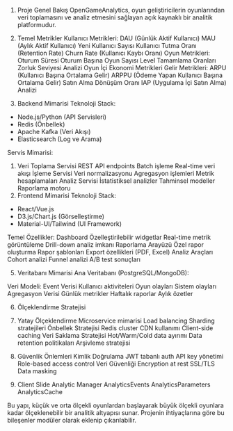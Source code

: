 1. Proje Genel Bakış
OpenGameAnalytics, oyun geliştiricilerin oyunlarından veri toplamasını ve analiz etmesini sağlayan açık kaynaklı bir analitik platformudur.

2. Temel Metrikler
Kullanıcı Metrikleri:
DAU (Günlük Aktif Kullanıcı)
MAU (Aylık Aktif Kullanıcı)
Yeni Kullanıcı Sayısı
Kullanıcı Tutma Oranı (Retention Rate)
Churn Rate (Kullanıcı Kaybı Oranı)
Oyun Metrikleri:
Oturum Süresi
Oturum Başına Oyun Sayısı
Level Tamamlama Oranları
Zorluk Seviyesi Analizi
Oyun İçi Ekonomi Metrikleri
Gelir Metrikleri:
ARPU (Kullanıcı Başına Ortalama Gelir)
ARPPU (Ödeme Yapan Kullanıcı Başına Ortalama Gelir)
Satın Alma Dönüşüm Oranı
IAP (Uygulama İçi Satın Alma) Analizi

3. Backend Mimarisi
Teknoloji Stack:
- Node.js/Python (API Servisleri)
- Redis (Önbellek)
- Apache Kafka (Veri Akışı)
- Elasticsearch (Log ve Arama)

Servis Mimarisi:
1. Veri Toplama Servisi
REST API endpoints
Batch işleme
Real-time veri akışı
İşleme Servisi
Veri normalizasyonu
Agregasyon işlemleri
Metrik hesaplamaları
Analiz Servisi
İstatistiksel analizler
Tahminsel modeller
Raporlama motoru
4. Frontend Mimarisi
Teknoloji Stack:
- React/Vue.js
- D3.js/Chart.js (Görselleştirme)
- Material-UI/Tailwind (UI Framework)

Temel Özellikler:
Dashboard
Özelleştirilebilir widgetlar
Real-time metrik görüntüleme
Drill-down analiz imkanı
Raporlama Arayüzü
Özel rapor oluşturma
Rapor şablonları
Export özellikleri (PDF, Excel)
Analiz Araçları
Cohort analizi
Funnel analizi
A/B test sonuçları

5. Veritabanı Mimarisi
Ana Veritabanı (PostgreSQL/MongoDB):

Veri Modeli:
Event Verisi
Kullanıcı aktiviteleri
Oyun olayları
Sistem olayları
Agregasyon Verisi
Günlük metrikler
Haftalık raporlar
Aylık özetler

6. Ölçeklendirme Stratejisi
1. Yatay Ölçeklendirme
Microservice mimarisi
Load balancing
Sharding stratejileri
Önbellek Stratejisi
Redis cluster
CDN kullanımı
Client-side caching
Veri Saklama Stratejisi
Hot/Warm/Cold data ayırımı
Data retention politikaları
Arşivleme stratejisi

7. Güvenlik Önlemleri
Kimlik Doğrulama
JWT tabanlı auth
API key yönetimi
Role-based access control
Veri Güvenliği
Encryption at rest
SSL/TLS
Data masking

8. Client Slide
Analytic Manager
AnalyticsEvents
AnalyticsParameters
AnalyticsCache

Bu yapı, küçük ve orta ölçekli oyunlardan başlayarak büyük ölçekli oyunlara kadar ölçeklenebilir bir analitik altyapısı sunar. Projenin ihtiyaçlarına göre bu bileşenler modüler olarak eklenip çıkarılabilir.